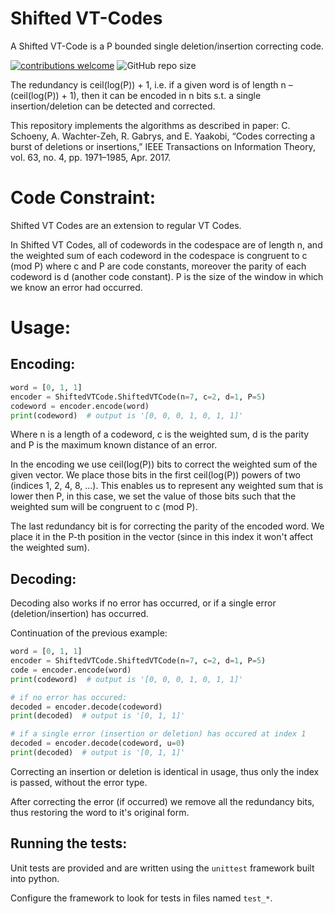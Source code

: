 # Shifted VT-Codes 
A Shifted VT-Code is a P bounded single deletion/insertion correcting code.

[![contributions welcome](https://img.shields.io/badge/contributions-welcome-blue?style=plastic)](./CONTRIBUTING.md)
![GitHub repo size](https://img.shields.io/github/repo-size/Guy-Shapira/Shifted-VT-codes?style=plastic)

The redundancy is ceil(log(P)) + 1, i.e. if a given word is of length n – (ceil(log(P)) + 1), then it can be encoded in n bits s.t. a single insertion/deletion can be detected and corrected.

This repository implements the algorithms as described in paper: C. Schoeny, A. Wachter-Zeh, R. Gabrys, and E. Yaakobi, “Codes correcting a burst of deletions or insertions,” IEEE Transactions on Information Theory, vol. 63, no. 4, pp. 1971–1985, Apr. 2017.
# Code Constraint:
Shifted VT Codes are an extension to regular VT Codes.

In Shifted VT Codes,  all of codewords in the codespace are of length n, and the weighted sum of each codeword in the codespace is congruent to c (mod P) where c and P are code constants, moreover the parity of each codeword is d (another code constant). P is the size of the window in which we know an error had occurred.

# Usage:

## Encoding: 
```python
word = [0, 1, 1]
encoder = ShiftedVTCode.ShiftedVTCode(n=7, c=2, d=1, P=5)
codeword = encoder.encode(word)
print(codeword)  # output is '[0, 0, 0, 1, 0, 1, 1]'
```

Where n is a length of a codeword, c is the weighted sum, d is the parity and P is the maximum known distance of an error.

In the encoding we use ceil(log(P)) bits to correct the weighted sum of the given vector. We place those bits in the first ceil(log(P)) powers of two (indices 1, 2, 4, 8, ...). This enables us to represent any weighted sum that is lower then P, in this case, we set the value of those bits such that the weighted sum will be congruent to c (mod P).

The last redundancy bit is for correcting the parity of the encoded word. We place it in the P-th position in the vector (since in this index it won't affect the weighted sum).

## Decoding:
Decoding also works if no error has occurred, or if a single error (deletion/insertion) has occurred.

Continuation of the previous example:
```python
word = [0, 1, 1]
encoder = ShiftedVTCode.ShiftedVTCode(n=7, c=2, d=1, P=5)
code = encoder.encode(word)
print(codeword)  # output is '[0, 0, 0, 1, 0, 1, 1]'

# if no error has occured:
decoded = encoder.decode(codeword)
print(decoded)  # output is '[0, 1, 1]'

# if a single error (insertion or deletion) has occured at index 1
decoded = encoder.decode(codeword, u=0)
print(decoded)  # output is '[0, 1, 1]'
```

Correcting an insertion or deletion is identical in usage, thus only the index is passed, without the error type.

After correcting the error (if occurred) we remove all the redundancy bits, thus restoring the word to it's original form.

## Running the tests:
Unit tests are provided and are written using the `unittest` framework built into python.

Configure the framework to look for tests in files named `test_*`.
